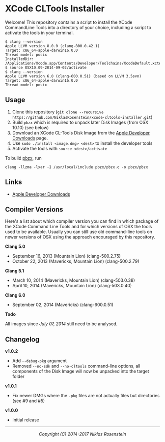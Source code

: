 # XCode CLTools Installer

Welcome! This repository contains a script to install the XCode CommandLine
Tools into a directory of your choice, including a script to activate the tools
in your terminal.

    $ clang --version
    Apple LLVM version 8.0.0 (clang-800.0.42.1)
    Target: x86_64-apple-darwin16.0.0
    Thread model: posix
    InstalledDir: /Applications/Xcode.app/Contents/Developer/Toolchains/XcodeDefault.xctoolchain/usr/bin
    $ source OSX10.09-2014-09-02/activate
    $ clang --version
    Apple LLVM version 6.0 (clang-600.0.51) (based on LLVM 3.5svn)
    Target: x86_64-apple-darwin16.0.0
    Thread model: posix


## Usage

1. Clone this repository (`git clone --recursive https://github.com/NiklasRosenstein/xcode-cltools-installer.git`)
2. Build `pbzx` which is required to unpack later Disk Images (from OSX 10.10) (see below)
3. Download an XCode CL-Tools Disk Image from the [Apple Developer Downloads] page.
4. Use `sudo ./install <image.dmg> <dest>` to install the developer tools
5. Activate the tools with `source <dest>/activate`

To build [pbzx], run

    clang -llzma -lxar -I /usr/local/include pbzx/pbzx.c -o pbzx/pbzx

  [Apple Developer Downloads]: https://developer.apple.com/downloads/index.action
  [pbzx]: https://github.com/NiklasRosenstein/pbzx


## Links

- [Apple Developer Downloads]


## Compiler Versions

Here's a list about which compiler version you can find in which package of the
XCode Command Line Tools and for which versions of OSX the tools used to be
available. Usually you can still use old command-line tools on newer versions
of OSX using the approach encouraged by this repository.

__Clang 5.0__

- September 16, 2013 (Mountain Lion) (clang-500.2.75)
- October 22, 2013 (Mavericks, Mountain Lion) (clang-500.2.79)

__Clang 5.1__

- March 10, 2014 (Mavericks, Mountain Lion) (clang-503.0.38)
- April 10, 2014 (Mavericks, Mountain Lion) (clang-503.0.40)

__Clang 6.0__

- September 02, 2014 (Mavericks) (clang-600.0.51)

__Todo__

All images since *July 07, 2014* still need to be analysed.


## Changelog

__v1.0.2__

- Add `--debug-pkg` argument
- Removed `--no-sdk` and `--no-cltools` command-line options, all components
  of the Disk Image will now be unpacked into the target folder

__v1.0.1__

- Fix newer DMGs where the `.pkg` files are not actually files but directories
  (see #9 and #5)

__v1.0.0__

- Initial release

---

<p align="center"><i>Copyright (C) 2014-2017 Niklas Rosenstein</i></p>

